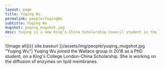 ```yaml
---
layout: page
title: Yuqing Wu
permalink: people/YuqingWu
subtitle: Yuqing Wu
mugshot: yuqing_mugshot.jpg
desc: Yuqing is a new King’s-China Scholarship Council student in the lab.
---
```

![Image alt]({{ site.baseurl }}/assets/img/people/yuqing_mugshot.jpg "Yuqing Wu")
Yuqing Wu joined the Wallace group in 2018 as a PhD student, on a King's College London-China Scholarship. She is working on the diffusion of enzymes on lipid membranes.
